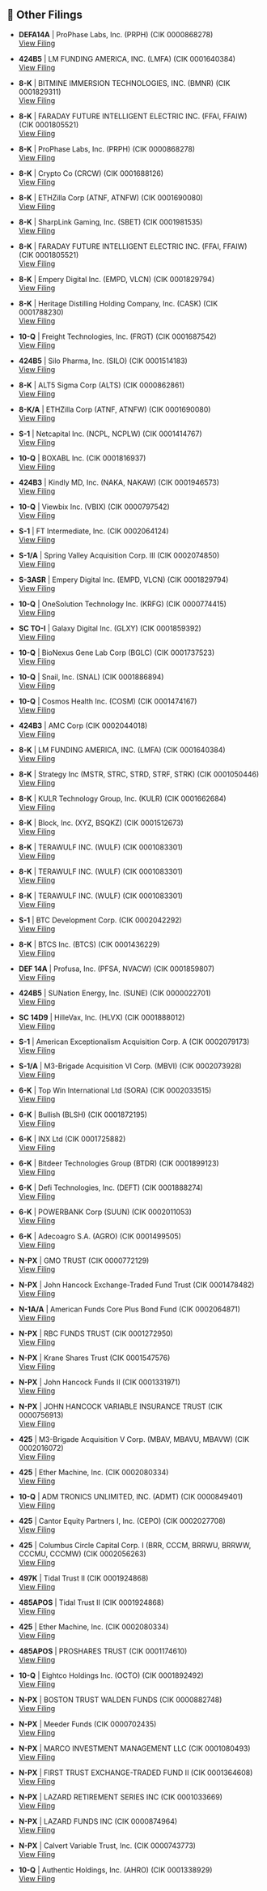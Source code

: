 ## 📁 Other Filings

- **DEFA14A** | ProPhase Labs, Inc.  (PRPH)  (CIK 0000868278)  
  [View Filing](https://www.sec.gov/Archives/edgar/data/868278/000164117225024733/0001641172-25-024733-index.htm)

- **424B5** | LM FUNDING AMERICA, INC.  (LMFA)  (CIK 0001640384)  
  [View Filing](https://www.sec.gov/Archives/edgar/data/1640384/000119312525183317/0001193125-25-183317-index.htm)

- **8-K** | BITMINE IMMERSION TECHNOLOGIES, INC.  (BMNR)  (CIK 0001829311)  
  [View Filing](https://www.sec.gov/Archives/edgar/data/1829311/000149315225012109/0001493152-25-012109-index.htm)

- **8-K** | FARADAY FUTURE INTELLIGENT ELECTRIC INC.  (FFAI, FFAIW)  (CIK 0001805521)  
  [View Filing](https://www.sec.gov/Archives/edgar/data/1805521/000121390025077688/0001213900-25-077688-index.htm)

- **8-K** | ProPhase Labs, Inc.  (PRPH)  (CIK 0000868278)  
  [View Filing](https://www.sec.gov/Archives/edgar/data/868278/000164117225024730/0001641172-25-024730-index.htm)

- **8-K** | Crypto Co  (CRCW)  (CIK 0001688126)  
  [View Filing](https://www.sec.gov/Archives/edgar/data/1688126/000164117225024722/0001641172-25-024722-index.htm)

- **8-K** | ETHZilla Corp  (ATNF, ATNFW)  (CIK 0001690080)  
  [View Filing](https://www.sec.gov/Archives/edgar/data/1690080/000121390025077719/0001213900-25-077719-index.htm)

- **8-K** | SharpLink Gaming, Inc.  (SBET)  (CIK 0001981535)  
  [View Filing](https://www.sec.gov/Archives/edgar/data/1981535/000164117225024734/0001641172-25-024734-index.htm)

- **8-K** | FARADAY FUTURE INTELLIGENT ELECTRIC INC.  (FFAI, FFAIW)  (CIK 0001805521)  
  [View Filing](https://www.sec.gov/Archives/edgar/data/1805521/000121390025078130/0001213900-25-078130-index.htm)

- **8-K** | Empery Digital Inc.  (EMPD, VLCN)  (CIK 0001829794)  
  [View Filing](https://www.sec.gov/Archives/edgar/data/1829794/000168316825006265/0001683168-25-006265-index.htm)

- **8-K** | Heritage Distilling Holding Company, Inc.  (CASK)  (CIK 0001788230)  
  [View Filing](https://www.sec.gov/Archives/edgar/data/1788230/000178823025000128/0001788230-25-000128-index.htm)

- **10-Q** | Freight Technologies, Inc.  (FRGT)  (CIK 0001687542)  
  [View Filing](https://www.sec.gov/Archives/edgar/data/1687542/000164117225024669/0001641172-25-024669-index.htm)

- **424B5** | Silo Pharma, Inc.  (SILO)  (CIK 0001514183)  
  [View Filing](https://www.sec.gov/Archives/edgar/data/1514183/000121390025077936/0001213900-25-077936-index.htm)

- **8-K** | ALT5 Sigma Corp  (ALTS)  (CIK 0000862861)  
  [View Filing](https://www.sec.gov/Archives/edgar/data/862861/000164117225024661/0001641172-25-024661-index.htm)

- **8-K/A** | ETHZilla Corp  (ATNF, ATNFW)  (CIK 0001690080)  
  [View Filing](https://www.sec.gov/Archives/edgar/data/1690080/000121390025077692/0001213900-25-077692-index.htm)

- **S-1** | Netcapital Inc.  (NCPL, NCPLW)  (CIK 0001414767)  
  [View Filing](https://www.sec.gov/Archives/edgar/data/1414767/000164117225024829/0001641172-25-024829-index.htm)

- **10-Q** | BOXABL Inc.  (CIK 0001816937)  
  [View Filing](https://www.sec.gov/Archives/edgar/data/1816937/000164117225024796/0001641172-25-024796-index.htm)

- **424B3** | Kindly MD, Inc.  (NAKA, NAKAW)  (CIK 0001946573)  
  [View Filing](https://www.sec.gov/Archives/edgar/data/1946573/000121390025078014/0001213900-25-078014-index.htm)

- **10-Q** | Viewbix Inc.  (VBIX)  (CIK 0000797542)  
  [View Filing](https://www.sec.gov/Archives/edgar/data/797542/000164117225024831/0001641172-25-024831-index.htm)

- **S-1** | FT Intermediate, Inc.  (CIK 0002064124)  
  [View Filing](https://www.sec.gov/Archives/edgar/data/2064124/000162828025040673/0001628280-25-040673-index.htm)

- **S-1/A** | Spring Valley Acquisition Corp. III  (CIK 0002074850)  
  [View Filing](https://www.sec.gov/Archives/edgar/data/2074850/000110465925079896/0001104659-25-079896-index.htm)

- **S-3ASR** | Empery Digital Inc.  (EMPD, VLCN)  (CIK 0001829794)  
  [View Filing](https://www.sec.gov/Archives/edgar/data/1829794/000168316825006260/0001683168-25-006260-index.htm)

- **10-Q** | OneSolution Technology Inc.  (KRFG)  (CIK 0000774415)  
  [View Filing](https://www.sec.gov/Archives/edgar/data/774415/000168316825006294/0001683168-25-006294-index.htm)

- **SC TO-I** | Galaxy Digital Inc.  (GLXY)  (CIK 0001859392)  
  [View Filing](https://www.sec.gov/Archives/edgar/data/1859392/000185939225000046/0001859392-25-000046-index.htm)

- **10-Q** | BioNexus Gene Lab Corp  (BGLC)  (CIK 0001737523)  
  [View Filing](https://www.sec.gov/Archives/edgar/data/1737523/000147793225006023/0001477932-25-006023-index.htm)

- **10-Q** | Snail, Inc.  (SNAL)  (CIK 0001886894)  
  [View Filing](https://www.sec.gov/Archives/edgar/data/1886894/000164117225024806/0001641172-25-024806-index.htm)

- **10-Q** | Cosmos Health Inc.  (COSM)  (CIK 0001474167)  
  [View Filing](https://www.sec.gov/Archives/edgar/data/1474167/000147793225005997/0001477932-25-005997-index.htm)

- **424B3** | AMC Corp  (CIK 0002044018)  
  [View Filing](https://www.sec.gov/Archives/edgar/data/2044018/000164117225024570/0001641172-25-024570-index.htm)

- **8-K** | LM FUNDING AMERICA, INC.  (LMFA)  (CIK 0001640384)  
  [View Filing](https://www.sec.gov/Archives/edgar/data/1640384/000095017025109941/0000950170-25-109941-index.htm)

- **8-K** | Strategy Inc  (MSTR, STRC, STRD, STRF, STRK)  (CIK 0001050446)  
  [View Filing](https://www.sec.gov/Archives/edgar/data/1050446/000095017025109566/0000950170-25-109566-index.htm)

- **8-K** | KULR Technology Group, Inc.  (KULR)  (CIK 0001662684)  
  [View Filing](https://www.sec.gov/Archives/edgar/data/1662684/000110465925080047/0001104659-25-080047-index.htm)

- **8-K** | Block, Inc.  (XYZ, BSQKZ)  (CIK 0001512673)  
  [View Filing](https://www.sec.gov/Archives/edgar/data/1512673/000119312525182661/0001193125-25-182661-index.htm)

- **8-K** | TERAWULF INC.  (WULF)  (CIK 0001083301)  
  [View Filing](https://www.sec.gov/Archives/edgar/data/1083301/000110465925079463/0001104659-25-079463-index.htm)

- **8-K** | TERAWULF INC.  (WULF)  (CIK 0001083301)  
  [View Filing](https://www.sec.gov/Archives/edgar/data/1083301/000110465925079466/0001104659-25-079466-index.htm)

- **8-K** | TERAWULF INC.  (WULF)  (CIK 0001083301)  
  [View Filing](https://www.sec.gov/Archives/edgar/data/1083301/000110465925079960/0001104659-25-079960-index.htm)

- **S-1** | BTC Development Corp.  (CIK 0002042292)  
  [View Filing](https://www.sec.gov/Archives/edgar/data/2042292/000121390025078198/0001213900-25-078198-index.htm)

- **8-K** | BTCS Inc.  (BTCS)  (CIK 0001436229)  
  [View Filing](https://www.sec.gov/Archives/edgar/data/1436229/000149315225012108/0001493152-25-012108-index.htm)

- **DEF 14A** | Profusa, Inc.  (PFSA, NVACW)  (CIK 0001859807)  
  [View Filing](https://www.sec.gov/Archives/edgar/data/1859807/000121390025077850/0001213900-25-077850-index.htm)

- **424B5** | SUNation Energy, Inc.  (SUNE)  (CIK 0000022701)  
  [View Filing](https://www.sec.gov/Archives/edgar/data/22701/000121390025078001/0001213900-25-078001-index.htm)

- **SC 14D9** | HilleVax, Inc.  (HLVX)  (CIK 0001888012)  
  [View Filing](https://www.sec.gov/Archives/edgar/data/1888012/000119312525182307/0001193125-25-182307-index.htm)

- **S-1** | American Exceptionalism Acquisition Corp. A  (CIK 0002079173)  
  [View Filing](https://www.sec.gov/Archives/edgar/data/2079173/000119312525182758/0001193125-25-182758-index.htm)

- **S-1/A** | M3-Brigade Acquisition VI Corp.  (MBVI)  (CIK 0002073928)  
  [View Filing](https://www.sec.gov/Archives/edgar/data/2073928/000121390025078000/0001213900-25-078000-index.htm)

- **6-K** | Top Win International Ltd  (SORA)  (CIK 0002033515)  
  [View Filing](https://www.sec.gov/Archives/edgar/data/2033515/000121390025077691/0001213900-25-077691-index.htm)

- **6-K** | Bullish  (BLSH)  (CIK 0001872195)  
  [View Filing](https://www.sec.gov/Archives/edgar/data/1872195/000110465925080039/0001104659-25-080039-index.htm)

- **6-K** | INX Ltd  (CIK 0001725882)  
  [View Filing](https://www.sec.gov/Archives/edgar/data/1725882/000121390025078504/0001213900-25-078504-index.htm)

- **6-K** | Bitdeer Technologies Group  (BTDR)  (CIK 0001899123)  
  [View Filing](https://www.sec.gov/Archives/edgar/data/1899123/000121390025078134/0001213900-25-078134-index.htm)

- **6-K** | Defi Technologies, Inc.  (DEFT)  (CIK 0001888274)  
  [View Filing](https://www.sec.gov/Archives/edgar/data/1888274/000127956925000901/0001279569-25-000901-index.htm)

- **6-K** | POWERBANK Corp  (SUUN)  (CIK 0002011053)  
  [View Filing](https://www.sec.gov/Archives/edgar/data/2011053/000149315225012139/0001493152-25-012139-index.htm)

- **6-K** | Adecoagro S.A.  (AGRO)  (CIK 0001499505)  
  [View Filing](https://www.sec.gov/Archives/edgar/data/1499505/000149950525000032/0001499505-25-000032-index.htm)

- **N-PX** | GMO TRUST  (CIK 0000772129)  
  [View Filing](https://www.sec.gov/Archives/edgar/data/772129/000107261325000664/0001072613-25-000664-index.htm)

- **N-PX** | John Hancock Exchange-Traded Fund Trust  (CIK 0001478482)  
  [View Filing](https://www.sec.gov/Archives/edgar/data/1478482/000143893425001062/0001438934-25-001062-index.htm)

- **N-1A/A** | American Funds Core Plus Bond Fund  (CIK 0002064871)  
  [View Filing](https://www.sec.gov/Archives/edgar/data/2064871/000110465925080219/0001104659-25-080219-index.htm)

- **N-PX** | RBC FUNDS TRUST  (CIK 0001272950)  
  [View Filing](https://www.sec.gov/Archives/edgar/data/1272950/000143893425000885/0001438934-25-000885-index.htm)

- **N-PX** | Krane Shares Trust  (CIK 0001547576)  
  [View Filing](https://www.sec.gov/Archives/edgar/data/1547576/000113542825000073/0001135428-25-000073-index.htm)

- **N-PX** | John Hancock Funds II  (CIK 0001331971)  
  [View Filing](https://www.sec.gov/Archives/edgar/data/1331971/000143893425001061/0001438934-25-001061-index.htm)

- **N-PX** | JOHN HANCOCK VARIABLE INSURANCE TRUST  (CIK 0000756913)  
  [View Filing](https://www.sec.gov/Archives/edgar/data/756913/000143893425001064/0001438934-25-001064-index.htm)

- **425** | M3-Brigade Acquisition V Corp.  (MBAV, MBAVU, MBAVW)  (CIK 0002016072)  
  [View Filing](https://www.sec.gov/Archives/edgar/data/2016072/000121390025078132/0001213900-25-078132-index.htm)

- **425** | Ether Machine, Inc.  (CIK 0002080334)  
  [View Filing](https://www.sec.gov/Archives/edgar/data/2080334/000121390025077934/0001213900-25-077934-index.htm)

- **10-Q** | ADM TRONICS UNLIMITED, INC.  (ADMT)  (CIK 0000849401)  
  [View Filing](https://www.sec.gov/Archives/edgar/data/849401/000143774925027354/0001437749-25-027354-index.htm)

- **425** | Cantor Equity Partners I, Inc.  (CEPO)  (CIK 0002027708)  
  [View Filing](https://www.sec.gov/Archives/edgar/data/2027708/000121390025078015/0001213900-25-078015-index.htm)

- **425** | Columbus Circle Capital Corp. I  (BRR, CCCM, BRRWU, BRRWW, CCCMU, CCCMW)  (CIK 0002056263)  
  [View Filing](https://www.sec.gov/Archives/edgar/data/2056263/000121390025078063/0001213900-25-078063-index.htm)

- **497K** | Tidal Trust II  (CIK 0001924868)  
  [View Filing](https://www.sec.gov/Archives/edgar/data/1924868/000199937125011562/0001999371-25-011562-index.htm)

- **485APOS** | Tidal Trust II  (CIK 0001924868)  
  [View Filing](https://www.sec.gov/Archives/edgar/data/1924868/000199937125011656/0001999371-25-011656-index.htm)

- **425** | Ether Machine, Inc.  (CIK 0002080334)  
  [View Filing](https://www.sec.gov/Archives/edgar/data/2080334/000121390025078502/0001213900-25-078502-index.htm)

- **485APOS** | PROSHARES TRUST  (CIK 0001174610)  
  [View Filing](https://www.sec.gov/Archives/edgar/data/1174610/000117461025000032/0001174610-25-000032-index.htm)

- **10-Q** | Eightco Holdings Inc.  (OCTO)  (CIK 0001892492)  
  [View Filing](https://www.sec.gov/Archives/edgar/data/1892492/000149315225012159/0001493152-25-012159-index.htm)

- **N-PX** | BOSTON TRUST WALDEN FUNDS  (CIK 0000882748)  
  [View Filing](https://www.sec.gov/Archives/edgar/data/882748/000139834425016078/0001398344-25-016078-index.htm)

- **N-PX** | Meeder Funds  (CIK 0000702435)  
  [View Filing](https://www.sec.gov/Archives/edgar/data/702435/000139834425016019/0001398344-25-016019-index.htm)

- **N-PX** | MARCO INVESTMENT MANAGEMENT LLC  (CIK 0001080493)  
  [View Filing](https://www.sec.gov/Archives/edgar/data/1080493/000108049325000008/0001080493-25-000008-index.htm)

- **N-PX** | FIRST TRUST EXCHANGE-TRADED FUND II  (CIK 0001364608)  
  [View Filing](https://www.sec.gov/Archives/edgar/data/1364608/000144554625005552/0001445546-25-005552-index.htm)

- **N-PX** | LAZARD RETIREMENT SERIES INC  (CIK 0001033669)  
  [View Filing](https://www.sec.gov/Archives/edgar/data/1033669/000093041325002516/0000930413-25-002516-index.htm)

- **N-PX** | LAZARD FUNDS INC  (CIK 0000874964)  
  [View Filing](https://www.sec.gov/Archives/edgar/data/874964/000093041325002520/0000930413-25-002520-index.htm)

- **N-PX** | Calvert Variable Trust, Inc.  (CIK 0000743773)  
  [View Filing](https://www.sec.gov/Archives/edgar/data/743773/000114036125031855/0001140361-25-031855-index.htm)

- **10-Q** | Authentic Holdings, Inc.  (AHRO)  (CIK 0001338929)  
  [View Filing](https://www.sec.gov/Archives/edgar/data/1338929/000147793225006087/0001477932-25-006087-index.htm)

